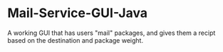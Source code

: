 # Mail-Service-GUI-Java
 A working GUI that has users "mail" packages, and gives them a recipt based on the destination and package weight.
